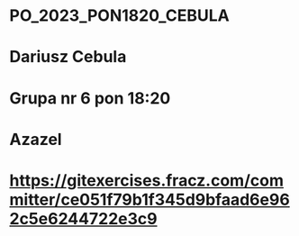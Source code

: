 # PO_2023_PON1820_CEBULA
# Dariusz Cebula
# Grupa nr 6 pon 18:20
# Azazel
# https://gitexercises.fracz.com/committer/ce051f79b1f345d9bfaad6e962c5e6244722e3c9